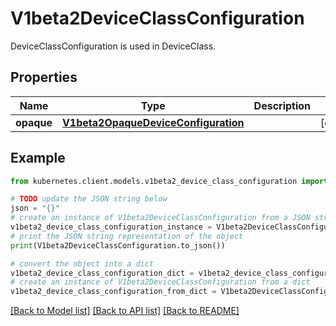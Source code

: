 # V1beta2DeviceClassConfiguration

DeviceClassConfiguration is used in DeviceClass.

## Properties

Name | Type | Description | Notes
------------ | ------------- | ------------- | -------------
**opaque** | [**V1beta2OpaqueDeviceConfiguration**](V1beta2OpaqueDeviceConfiguration.md) |  | [optional] 

## Example

```python
from kubernetes.client.models.v1beta2_device_class_configuration import V1beta2DeviceClassConfiguration

# TODO update the JSON string below
json = "{}"
# create an instance of V1beta2DeviceClassConfiguration from a JSON string
v1beta2_device_class_configuration_instance = V1beta2DeviceClassConfiguration.from_json(json)
# print the JSON string representation of the object
print(V1beta2DeviceClassConfiguration.to_json())

# convert the object into a dict
v1beta2_device_class_configuration_dict = v1beta2_device_class_configuration_instance.to_dict()
# create an instance of V1beta2DeviceClassConfiguration from a dict
v1beta2_device_class_configuration_from_dict = V1beta2DeviceClassConfiguration.from_dict(v1beta2_device_class_configuration_dict)
```
[[Back to Model list]](../README.md#documentation-for-models) [[Back to API list]](../README.md#documentation-for-api-endpoints) [[Back to README]](../README.md)



